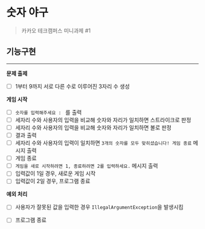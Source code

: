 # 숫자 야구

> 카카오 테크캠퍼스 미니과제 #1


## 기능구현
* * *

**문제 출제**
- [ ] 1부터 9까지 서로 다른 수로 이루어진 3자리 수 생성


**게임 시작**
- [ ] `숫자를 입력해주세요 : ` 를 출력
- [ ] 세자리 수와 사용자의 입력을 비교해 숫자와 자리가 일치하면 스트라이크로 판정
- [ ] 세자리 수와 사용자의 입력을 비교해 숫자와 자리가 일치하면 볼로 판정
- [ ] 결과 출력
- [ ] 세자리 수와 사용자의 입력이 일치하면 `3개의 숫자를 모두 맞히셨습니다! 게임 종료` 메시지 출력
- [ ] 게임 종료
- [ ] `게임을 새로 시작하려면 1, 종료하려면 2를 입력하세요.` 메시지 출력
- [ ] 입력값이 1일 경우, 새로운 게임 시작
- [ ] 입력값이 2일 경우, 프로그램 종료

**예외 처리**
- [ ] 사용자가 잘못된 값을 입력한 경우 `IllegalArgumentException`을 발생시킴
- [ ] 프로그램 종료

